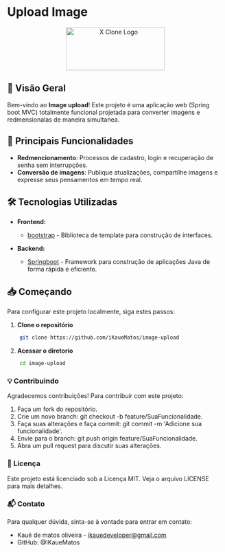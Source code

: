 # Upload Image

<div style="text-align: center;">
  <img src="https://1.bp.blogspot.com/-TevOgPVC2dE/WnILAnucRVI/AAAAAAAAGU0/OlrnoLsf2fs9aKpm9_BGEqk5R54gUCZbgCLcBGAs/s1600/spring-boot.png" alt="X Clone Logo" width="230px" height="100px" />
</div>

## 🚀 Visão Geral

Bem-vindo ao **Image upload**! Este projeto é uma aplicação web (Spring boot MVC) totalmente funcional projetada para converter imagens e redmensionalas de maneira simultanea.

## 🌟 Principais Funcionalidades

- **Redmencionamento**: Processos de cadastro, login e recuperação de senha sem interrupções.
- **Conversão de imagens**: Publique atualizações, compartilhe imagens e expresse seus pensamentos em tempo real.

## 🛠️ Tecnologias Utilizadas

- **Frontend:**
  - [bootstrap](https://getbootstrap.com/) - Biblioteca de template para construção de interfaces.

- **Backend:**
  - [Springboot](https://spring.io/projects/spring-boot/) - Framework para construção de aplicações Java de forma rápida e eficiente.

## 📥 Começando

Para configurar este projeto localmente, siga estes passos:

1. **Clone o repositório**

```bash
    git clone https://github.com/iKaueMatos/image-upload
```

2. **Acessar o diretorio**
 
```bash
    cd image-upload
```

### 💡 Contribuindo

Agradecemos contribuições! Para contribuir com este projeto:

1. Faça um fork do repositório.
2. Crie um novo branch: git checkout -b feature/SuaFuncionalidade.
3. Faça suas alterações e faça commit: git commit -m 'Adicione sua funcionalidade'.
4. Envie para o branch: git push origin feature/SuaFuncionalidade.
5. Abra um pull request para discutir suas alterações.

### 📝 Licença

Este projeto está licenciado sob a Licença MIT. Veja o arquivo LICENSE para mais detalhes.

### 📬 Contato

Para qualquer dúvida, sinta-se à vontade para entrar em contato:

- Kauê de matos oliveira - ikauedeveloper@gmail.com
- GitHub: @IKaueMatos

